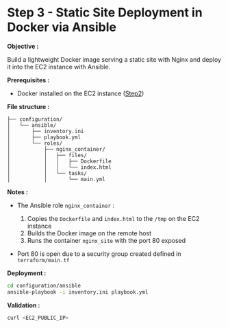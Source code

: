 # Step 3 - Static Site Deployment in Docker via Ansible

**Objective :**

Build a lightweight Docker image serving a static site with Nginx and deploy it into the EC2 instance with Ansible.

**Prerequisites :**

- Docker installed on the EC2 instance ([Step2](02-configuration-ansible))

**File structure :**

```
├── configuration/
│   └── ansible/ 
│       ├── inventory.ini      
│       ├── playbook.yml
│       └── roles/
│           ├── nginx_container/
│           │   ├── files/
│           │   │   ├── Dockerfile
│           │   │   └── index.html
│           │   └── tasks/        
│           │       └── main.yml
```

**Notes :**

- The Ansible role `nginx_container` :

	1. Copies the `Dockerfile` and `index.html` to the `/tmp` on the EC2 instance
	2. Builds the Docker image on the remote host
	3. Runs the container `nginx_site` with the port 80 exposed

- Port 80 is open due to a security group created defined in `terraform/main.tf`

**Deployment :**

```bash
cd configuration/ansible
ansible-playbook -i inventory.ini playbook.yml
```

**Validation :**

```bash
curl <EC2_PUBLIC_IP>
```
